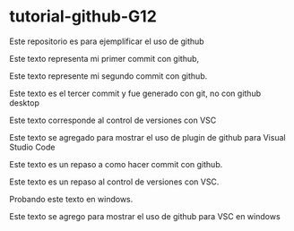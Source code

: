 # tutorial-github-G12
Este repositorio es para ejemplificar el uso de github

Este texto representa mi primer commit con github,

Este texto represente mi segundo commit con github.

Este texto es el tercer commit y fue generado con git, no con github desktop


Este texto corresponde al control de versiones con VSC

Este texto se agregado para mostrar el uso de plugin de github para Visual Studio Code

Este texto es un repaso a como hacer commit con github.

Este texto es un repaso al control de versiones con VSC.

Probando este texto en windows.

Este texto se agrego para mostrar el uso de github para VSC en windows
